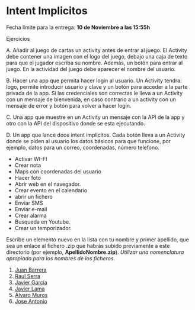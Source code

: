 Intent Implicitos
======

Fecha límite para la entrega: **10 de Noviembre a las 15:55h**

Ejercicios

A. Añadir al juego de cartas un activity antes de entrar al juego. El Activity debe contener una imagen con el logo del juego,
debajo una caja de texto para que el jugador escriba su nombre. Además, un botón para entrar al juego. En la actividad del juego
debe aparecer el nombre del usuario.

B. Hacer una app que permita hacer login al usuario. Un Activity tendra: logo, permite introducir usuario y clave y 
un botón para acceder a la parte privada de la app. Si las credenciales son correctas le lleva a un Activity con un mensaje
de bienvenida, en caso contrario a un activity con un mensaje de error y botón para volver a hacer login.

C. Una app que muestre en un Activity un mensaje con la API de la app y otro con la API del dispositivo donde se 
esta ejecutando.

D. Un app que lance doce intent implicitos. Cada botón lleva a un Activity donde se piden al usuario los datos básicos
para que funcione, por ejemplo, datos para un correo, coordenadas, número telefono.

- Activar WI-FI
- Crear nota
- Maps con coordenadas del usuario
- Hacer foto
- Abrir web en el navegador.
- Crear evento en el calendario
- abrir un fichero
- Enviar SMS
- Enviar e-mail
- Crear alarma
- Busqueda en Youtube.
- Crear un temporizador.



Escribe un elemento nuevo en la lista con tu nombre y primer apellido, que sea un enlace al fichero .zip que habrás subido previamente a este directorio (por ejemplo, **ApellidoNombre.zip**). *Utilizar una nomenclatura apropiada para los nombres de los ficheros*.

1. [Juan Barrera](https://github.com/franlu/Programacion-Moviles/blob/main/Tema2/Practicas/p2-Implicitos/JuanBarrera_IntentImplicitos.zip)
2. [Raul Serra](https://github.com/franlu/Programacion-Moviles/tree/main/Tema2/Practicas/p2-Implicitos/Intent_Implicitos_RaulAntonioSerra.zip)
3. [Javier Garcia](https://github.com/franlu/Programacion-Moviles/blob/main/Tema2/Practicas/p2-Implicitos/Practica2_JavierGarcia.zip)
4. [Javier Lama](https://github.com/franlu/Programacion-Moviles/blob/main/Tema2/Practicas/p2-Implicitos/IntentImplicitos_JavierLama.zip)
5. [Álvaro Muros](https://github.com/franlu/Programacion-Moviles/blob/main/Tema2/Practicas/p2-Implicitos/MurosÁlvaro.zip)
6. [Jose Antonio](https://github.com/franlu/Programacion-Moviles/blob/main/Tema2/Practicas/p2-Implicitos/Practica2_JoseAntonio.zip)
